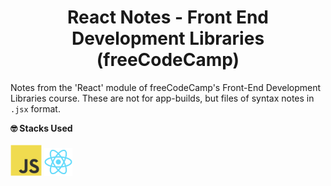 <div align="center">

<h1>React Notes - Front End Development Libraries (freeCodeCamp)</h1>

</div>

Notes from the 'React' module of freeCodeCamp's Front-End Development Libraries course. These are not for app-builds, but files of syntax notes in <code>.jsx</code> format.

<strong>:nerd_face: Stacks Used</strong><br>
<br>
<a target="_blank" rel="noopener noreferrer" href="https://github.com/devicons/devicon/blob/master/icons/javascript/javascript-original.svg"><img src="https://github.com/devicons/devicon/raw/master/icons/javascript/javascript-original.svg" alt="JavaScript" width="50" height="50" style="max-width:100%;"></a>
<a target="_blank" rel="noopener noreferrer" href="https://github.com/devicons/devicon/blob/master/icons/react/react-original.svg"><img src="https://github.com/devicons/devicon/blob/master/icons/react/react-original.svg" alt="React logo" width="45" style="max-width:100%;"></a>
